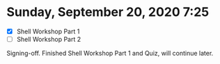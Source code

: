 # Sunday, September 20, 2020 7:25
- [x] Shell Workshop Part 1
- [ ] Shell Workshop Part 2

Signing-off. Finished Shell Workshop Part 1 and Quiz, will continue later.
